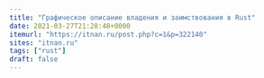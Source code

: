 ```yaml
---
title: "﻿﻿Графическое описание владения и заимствования в Rust"
date: 2021-03-27T21:28:48+0000
itemurl: "https://itnan.ru/post.php?c=1&p=322140"
sites: "itnan.ru"
tags: ["rust"]
draft: false
---
```

